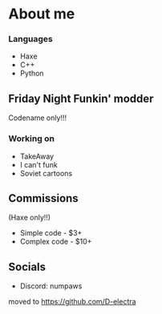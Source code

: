 # About me

### Languages

- Haxe
- C++
- Python

## Friday Night Funkin' modder

Codename only!!!

### Working on

- TakeAway
- I can't funk
- Soviet cartoons

## Commissions
(Haxe only!!)

- Simple code - $3+
- Complex code - $10+

## Socials

- Discord: numpaws

moved to https://github.com/D-electra

<!--
**numpaws/numpaws** is a ✨ _special_ ✨ repository because its `README.md` (this file) appears on your GitHub profile.

Here are some ideas to get you started:

- 🔭 I’m currently working on ...
- 🌱 I’m currently learning ...
- 👯 I’m looking to collaborate on ...
- 🤔 I’m looking for help with ...
- 💬 Ask me about ...
- 📫 How to reach me: ...
- 😄 Pronouns: ...
- ⚡ Fun fact: ...
-->
